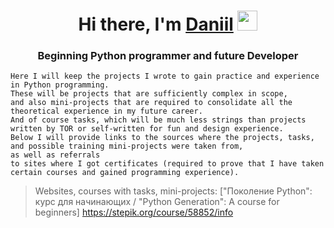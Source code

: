 <h1 align="center">Hi there, I'm <a href="https://github.com/monkeyfli1p" target="_blank">Daniil</a> 
<img src="https://github.com/blackcater/blackcater/raw/main/images/Hi.gif" height="32"/></h1>
<h3 align="center">Beginning Python programmer and future Developer</h3>

```
Here I will keep the projects I wrote to gain practice and experience in Python programming. 
These will be projects that are sufficiently complex in scope, 
and also mini-projects that are required to consolidate all the theoretical experience in my future career. 
And of course tasks, which will be much less strings than projects written by TOR or self-written for fun and design experience.
Below I will provide links to the sources where the projects, tasks, and possible training mini-projects were taken from, 
as well as referrals 
to sites where I got certificates (required to prove that I have taken certain courses and gained programming experience).
```
> Websites, courses with tasks, mini-projects:
["Поколение Python": курс для начинающих / "Python Generation": A course for beginners] https://stepik.org/course/58852/info
